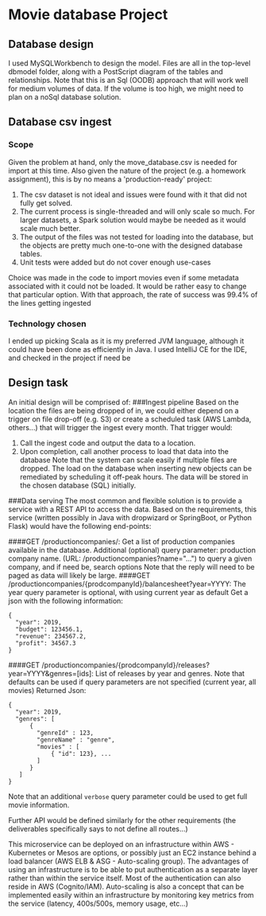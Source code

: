 # Movie database Project

## Database design
I used MySQLWorkbench to design the model. Files are all in the top-level dbmodel folder, 
along with a PostScript diagram of the tables and relationships.
Note that this is an Sql (OODB) approach that will work well for medium volumes of data. If the volume is too high,
we might need to plan on a noSql database solution.
## Database csv ingest
### Scope
Given the problem at hand, only the move_database.csv is needed for import at this time. 
Also given the nature of the project (e.g. a homework assignment), this is by no means a 'production-ready' project:
1. The csv dataset is not ideal and issues were found with it that did not fully get solved.
1. The current process is single-threaded and will only scale so much. For larger datasets, a Spark solution would 
maybe be needed as it would scale much better.
1. The output of the files was not tested for loading into the database, but the objects are pretty much one-to-one with
the designed database tables.
1. Unit tests were added but do not cover enough use-cases

Choice was made in the code to import movies even if some metadata associated with it could not be loaded. It would be 
rather easy to change that particular option. With that approach, the rate of success was 99.4% of the lines getting 
ingested

### Technology chosen
I ended up picking Scala as it is my preferred JVM language, although it could have been
done as efficiently in Java. I used IntelliJ CE for the IDE, and checked in the project if need be

## Design task
An initial design will be comprised of:
###Ingest pipeline
Based on the location the files are being dropped of in, we could either depend on a trigger on file drop-off (e.g. S3)
or create a scheduled task (AWS Lambda, others...) that will trigger the ingest every month. 
That trigger would: 
1. Call the ingest code and output the data to a location.
1. Upon completion, call another process to load that data into the database
Note that the system can scale easily if multiple files are dropped. The load on the database
when inserting new objects can be remediated by scheduling it off-peak hours.
The data will be stored in the chosen database (SQL) initially.

###Data serving
The most common and flexible solution is to provide a service with a REST API to access the data.
Based on the requirements, this service (written possibly in Java with dropwizard or SpringBoot, or Python Flask) would
have the following end-points:

####GET /productioncompanies/: 
Get a list of production companies available in the database.
Additional (optional) query parameter: production company name. (URL: /productioncompanies?name="...") to query a given 
company, and if need be, search options
Note that the reply will need to be paged as data will likely be large.
####GET /productioncompanies/{prodcompanyId}/balancesheet?year=YYYY: 
The year query parameter is optional, with using current year as default
Get a json with the following information:
```
{
  "year": 2019,
  "budget": 123456.1,
  "revenue": 234567.2,
  "profit": 34567.3
}
``` 
####GET /productioncompanies/{prodcompanyId}/releases?year=YYYY&genres=[ids]: 
List of releases by year and genres. Note that defaults can be used if 
query parameters are not specified (current year, all movies)
Returned Json:
```$xslt
{
  "year": 2019,
  "genres": [
      {
        "genreId" : 123,
        "genreName" : "genre",
        "movies" : [ 
            { "id": 123}, ... 
        ]
      }
   ]
}  
```
Note that an additional `verbose` query parameter could be used to get full movie information.

Further API would be defined similarly for the other requirements (the deliverables specifically says to not define all routes...)

This microservice can be deployed on an infrastructure within AWS - Kubernetes or Mesos are options, or possibly just an EC2
instance behind a load balancer (AWS ELB & ASG - Auto-scaling group). 
The advantages of using an infrastructure is to be able to put authentication as a separate layer rather than within 
the service itself. Most of the authentication can also reside in AWS (Cognito/IAM).
Auto-scaling is also a concept that can be implemented easily within an infrastructure by monitoring key metrics from 
the service (latency, 400s/500s, memory usage, etc...) 
 
